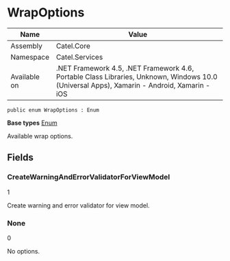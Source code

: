 

# WrapOptions

Name|Value
---|---
Assembly|Catel.Core
Namespace|Catel.Services
Available on|.NET Framework 4.5, .NET Framework 4.6, Portable Class Libraries, Unknown, Windows 10.0 (Universal Apps), Xamarin - Android, Xamarin - iOS

```
public enum WrapOptions : Enum
```

**Base types**
[Enum]()


Available wrap options.



## Fields

### CreateWarningAndErrorValidatorForViewModel
1

Create warning and error validator for view model.



### None
0

No options.



